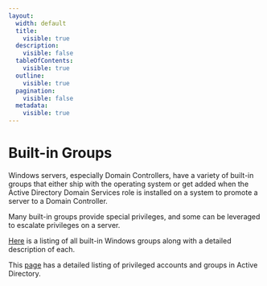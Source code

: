 ```yaml
---
layout:
  width: default
  title:
    visible: true
  description:
    visible: false
  tableOfContents:
    visible: true
  outline:
    visible: true
  pagination:
    visible: false
  metadata:
    visible: true
---
```


# Built-in Groups

Windows servers, especially Domain Controllers, have a variety of built-in groups that either ship with the operating system or get added when the Active Directory Domain Services role is installed on a system to promote a server to a Domain Controller.

Many built-in groups provide special privileges, and some can be leveraged to escalate privileges on a server.&#x20;

[Here](https://ss64.com/nt/syntax-security_groups.html) is a listing of all built-in Windows groups along with a detailed description of each.

This [page](https://docs.microsoft.com/en-us/windows-server/identity/ad-ds/plan/security-best-practices/appendix-b--privileged-accounts-and-groups-in-active-directory) has a detailed listing of privileged accounts and groups in Active Directory.
